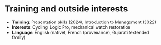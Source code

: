 # Training and outside interests

- __Training__: Presentation skills (2024), Introduction to Management (2022)
- __Interests__: Cycling, Logic Pro, mechanical watch restoration
- __Language__: English (native), French (provenance), Gujarati (extended family)

